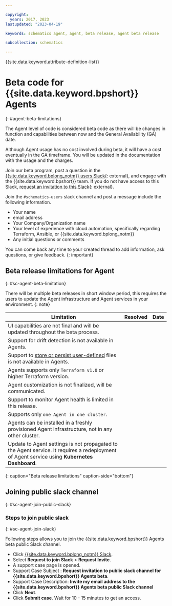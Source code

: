 ```yaml
---

copyright:
  years: 2017, 2023
lastupdated: "2023-04-19"

keywords: schematics agent, agent, beta release, agent beta release

subcollection: schematics

---
```


{{site.data.keyword.attribute-definition-list}}

# Beta code for {{site.data.keyword.bpshort}} Agents
{: #agent-beta-limitations}

The Agent level of code is considered beta code as there will be changes in function and capabilities between now and the General Availability (GA) date.

Although Agent usage has no cost involved during beta, it will have a cost eventually in the GA timeframe. You will be updated in the documentation with the usage and the charges.



Join our beta program, post a question in the [{{site.data.keyword.bplong_notm}} users Slack](https://ibm-argonauts.slack.com/archives/CLKR4FE90){: external}, and engage with the {{site.data.keyword.bpshort}} team. If you do not have access to this Slack, [request an invitation to this Slack](https://cloud.ibm.com/schematics/slack){: external}.

Join the `#schematics-users` slack channel and post a message include the following information.

- Your name
- email address
- Your Company/Organization name
- Your level of experience with cloud automation, specifically regarding Terraform, Ansible, or {{site.data.keyword.bplong_notm}}
- Any initial questions or comments

You can come back any time to your created thread to add information, ask questions, or give feedback.
{: important}

## Beta release limitations for Agent
{: #sc-agent-beta-limitation}

There will be multiple beta releases in short window period, this requires the users to update the Agent infrastructure and Agent services in your environment.
{: note}

|  Limitation | Resolved | Date |
| --- |--- | --- | 
| UI capabilities are not final and will be updated throughout the beta process.| | |
| Support for drift detection is not available in Agents.| | |
| Support to [store or persist user-defined](/docs/schematics?topic=schematics-general-faq#persist-file) files is not available in Agents.| | |
| Agents supports only `Terraform v1.0` or higher Terraform version. | | |
| Agent customization is not finalized, will be communicated. | | |
| Support to monitor Agent health is limited in this release.| | |
| Supports only `one Agent in one cluster`. | | |
| Agents can be installed in a freshly provisioned Agent infrastructure, not in any other cluster.
| Update to Agent settings is not propagated to the Agent service. It requires a redeployment of Agent service using **Kubernetes Dashboard**. |  | |
{: caption="Beta release limitations" caption-side="bottom"}

## Joining public slack channel
{: #sc-agent-join-public-slack}

### Steps to join public slack
{: #sc-agent-join-slack}

Following steps allows you to join the {{site.data.keyword.bpshort}} Agents beta public Slack channel.
- Click [{{site.data.keyword.bplong_notm}} Slack](https://cloud.ibm.com/schematics/slack).
- Select **Request to join Slack** > **Request Invite**.
- A support case page is opened.
- Support Case Subject : **Request invitation to public slack channel for {{site.data.keyword.bpshort}} Agents beta**.
- Support Case Description: **Invite my email address to the {{site.data.keyword.bpshort}} Agents beta public Slack channel**
- Click **Next**.
- Click **Submit case**. Wait for 10 - 15 minutes to get an access.
